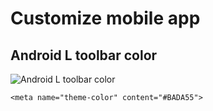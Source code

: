 Customize mobile app
====================

Android L toolbar color
-----------------------
![Android L toolbar color](https://raw.github.com/aleksmiller/mobile-app-theme/master/theme-color.png)

    <meta name="theme-color" content="#BADA55">
